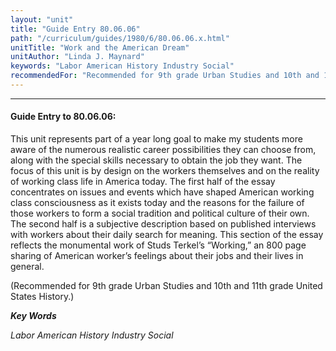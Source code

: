 ```yaml
---
layout: "unit"
title: "Guide Entry 80.06.06"
path: "/curriculum/guides/1980/6/80.06.06.x.html"
unitTitle: "Work and the American Dream"
unitAuthor: "Linda J. Maynard"
keywords: "Labor American History Industry Social"
recommendedFor: "Recommended for 9th grade Urban Studies and 10th and 11th grade United States History."
---
```

<body>
<hr/>
<h4>
Guide Entry to 80.06.06:
</h4>
This unit represents part of a year long goal to make my students more aware of the numerous realistic career possibilities they can choose from, along with the special skills necessary to obtain the job they want.  The focus of this unit is by design on the workers themselves and on the reality of working class life in America today.  The first half of the essay concentrates on issues and events which have shaped American working class consciousness as it exists today and the reasons for the failure of those workers to form a social tradition and political culture of their own.  The second half is a subjective description based on published interviews with workers about their daily search for meaning.  This section of the essay reflects the monumental work of Studs Terkel’s “Working,” an 800 page sharing of American worker’s feelings about their jobs and their lives in general.
<p>
(Recommended for 9th grade Urban Studies and 10th and 11th grade United States History.)
</p>
<p>
<b>
<i>
Key Words
</i>
</b>
<br/>
</p>
<p>
<i>
Labor American History Industry Social
</i>
</p>
</body>